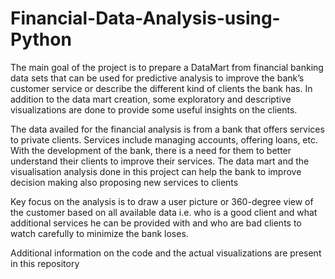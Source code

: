 # Financial-Data-Analysis-using-Python

The main goal of the project is to prepare a DataMart from financial banking data sets that 
can be used for predictive analysis to improve the bank’s customer service or describe the 
different kind of clients the bank has. In addition to the data mart creation, some 
exploratory and descriptive visualizations are done to provide some useful insights on the 
clients. 

The data availed for the financial analysis is from a bank that offers services to private 
clients. Services include managing accounts, offering loans, etc. With the development of the 
bank, there is a need for them to better understand their clients to improve their services. 
The data mart and the visualisation analysis done in this project can help the bank to 
improve decision making also proposing new services to clients

Key focus on the analysis is to draw a user picture or 360-degree view of the customer based 
on all available data i.e. who is a good client and what additional services he can be provided 
with and who are bad clients to watch carefully to minimize the bank loses. 

Additional information on the code and the actual visualizations are present in this repository

